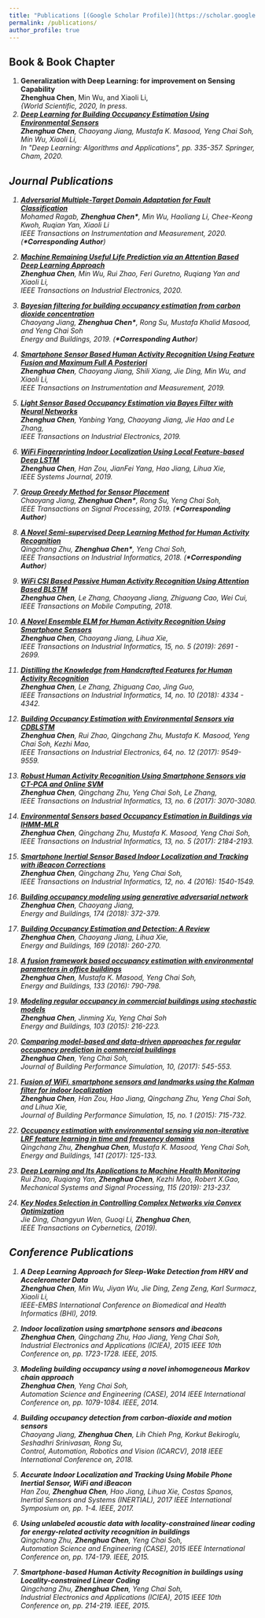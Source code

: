 ```yaml
---
title: "Publications [(Google Scholar Profile)](https://scholar.google.com.sg/citations?user=WUgu3nwAAAAJ&hl=en)"
permalink: /publications/
author_profile: true
---
```


## Book & Book Chapter
1. <b>Generalization with Deep Learning: for improvement on Sensing Capability</b> <br><b>Zhenghua Chen</b>, Min Wu, and Xiaoli Li, <br><i>{World Scientific<i>, 2020, In press.
1. <b>[Deep Learning for Building Occupancy Estimation Using Environmental Sensors](https://link.springer.com/chapter/10.1007/978-3-030-31760-7_11)</b> <br> 
<b>Zhenghua Chen</b>, Chaoyang Jiang, Mustafa K. Masood, Yeng Chai Soh, Min Wu, Xiaoli Li,<br> In
"Deep Learning: Algorithms and Applications", pp. 335-357. <i>Springer</i>, Cham, 2020.


## Journal Publications

1. <b>[Adversarial Multiple-Target Domain Adaptation for Fault Classification](https://ieeexplore.ieee.org/abstract/document/9141312)</b> <br> 
Mohamed Ragab, <b>Zhenghua Chen*</b>, Min Wu, Haoliang Li, Chee-Keong Kwoh, Ruqian Yan, Xiaoli Li<br>
<i>IEEE Transactions on Instrumentation and Measurement</i>, 2020. (<b>*Corresponding Author</b>)

1. <b>[Machine Remaining Useful Life Prediction via an Attention Based Deep Learning Approach](https://ieeexplore.ieee.org/document/8998569)</b> <br> 
<b>Zhenghua Chen</b>, Min Wu, Rui Zhao, Feri Guretno, Ruqiang Yan and Xiaoli Li,<br>
<i>IEEE Transactions on Industrial Electronics</i>, 2020. 

1. <b>[Bayesian filtering for building occupancy estimation from carbon dioxide concentration](https://www.sciencedirect.com/science/article/pii/S0378778819312721)</b> <br> 
Chaoyang Jiang, <b>Zhenghua Chen*</b>, Rong Su, Mustafa Khalid Masood, and Yeng Chai Soh<br>
<i>Energy and Buildings</i>, 2019. (<b>*Corresponding Author</b>)

1. <b>[Smartphone Sensor Based Human Activity Recognition Using Feature Fusion and Maximum Full A Posteriori](https://ieeexplore.ieee.org/document/8856227)</b> <br> 
<b>Zhenghua Chen</b>, Chaoyang Jiang, Shili Xiang, Jie Ding, Min Wu, and Xiaoli Li,<br>
<i>IEEE Transactions on Instrumentation and Measurement</i>, 2019.

1. <b>[Light Sensor Based Occupancy Estimation via Bayes Filter with Neural Networks](https://ieeexplore.ieee.org/document/8798996)</b> <br> 
<b>Zhenghua Chen</b>, Yanbing Yang, Chaoyang Jiang, Jie Hao and Le Zhang,<br>
<i>IEEE Transactions on Industrial Electronics</i>, 2019.

1. <b>[WiFi Fingerprinting Indoor Localization Using Local Feature-based Deep LSTM](https://ieeexplore.ieee.org/document/8733822)</b> <br> 
<b>Zhenghua Chen</b>, Han Zou, JianFei Yang, Hao Jiang, Lihua Xie,<br>
<i>IEEE Systems Journal</i>, 2019.

1. <b>[Group Greedy Method for Sensor Placement](https://ieeexplore.ieee.org/abstract/document/8658116)</b> <br> 
Chaoyang Jiang, <b>Zhenghua Chen*</b>, Rong Su, Yeng Chai Soh,<br>
<i>IEEE Transactions on Signal Processing</i>, 2019. (<b>*Corresponding Author</b>)

1. <b>[A Novel Semi-supervised Deep Learning Method for Human Activity Recognition](https://ieeexplore.ieee.org/document/8586957)</b> <br> 
Qingchang Zhu, <b>Zhenghua Chen*</b>, Yeng Chai Soh,<br>
<i>IEEE Transactions on Industrial Informatics</i>, 2018. (<b>*Corresponding Author</b>)

1. <b>[WiFi CSI Based Passive Human Activity Recognition Using Attention Based BLSTM](https://ieeexplore.ieee.org/abstract/document/8514811)</b> <br> 
<b>Zhenghua Chen</b>, Le Zhang, Chaoyang Jiang, Zhiguang Cao, Wei Cui,<br>
<i>IEEE Transactions on Mobile Computing</i>, 2018. 

1. <b>[A Novel Ensemble ELM for Human Activity Recognition Using Smartphone Sensors](https://ieeexplore.ieee.org/abstract/document/8462779)</b> <br> 
<b>Zhenghua Chen</b>, Chaoyang Jiang, Lihua Xie,<br>
<i>IEEE Transactions on Industrial Informatics</i>, 15, no. 5 (2019): 2691 - 2699.

1. <b>[Distilling the Knowledge from Handcrafted Features for Human Activity Recognition](https://ieeexplore.ieee.org/document/8247224)</b> <br> 
<b>Zhenghua Chen</b>, Le Zhang, Zhiguang Cao, Jing Guo,<br>
<i>IEEE Transactions on Industrial Informatics</i>, 14, no. 10 (2018): 4334 - 4342.

1. <b>[Building Occupancy Estimation with Environmental Sensors via CDBLSTM](https://ieeexplore.ieee.org/document/7938392)</b> <br> 
<b>Zhenghua Chen</b>, Rui Zhao, Qingchang Zhu, Mustafa K. Masood, Yeng Chai Soh, Kezhi Mao,<br>
<i>IEEE Transactions on Industrial Electronics</i>, 64, no. 12 (2017): 9549-9559.

1. <b>[Robust Human Activity Recognition Using Smartphone Sensors via CT-PCA and Online SVM](https://ieeexplore.ieee.org/document/7942041)</b> <br> 
<b>Zhenghua Chen</b>, Qingchang Zhu, Yeng Chai Soh, Le Zhang,<br>
<i>IEEE Transactions on Industrial Informatics</i>, 13, no. 6 (2017): 3070-3080.

1. <b>[Environmental Sensors based Occupancy Estimation in Buildings via IHMM-MLR](https://ieeexplore.ieee.org/document/7852461)</b> <br> 
<b>Zhenghua Chen</b>, Qingchang Zhu, Mustafa K. Masood, Yeng Chai Soh,<br>
<i>IEEE Transactions on Industrial Informatics</i>, 13, no. 5 (2017): 2184-2193.

1. <b>[Smartphone Inertial Sensor Based Indoor Localization and Tracking with iBeacon Corrections](https://ieeexplore.ieee.org/abstract/document/7488211)</b> <br> 
<b>Zhenghua Chen</b>, Qingchang Zhu, Yeng Chai Soh,<br>
<i>IEEE Transactions on Industrial Informatics</i>, 12, no. 4 (2016): 1540-1549.

1. <b>[Building occupancy modeling using generative adversarial network](https://www.sciencedirect.com/science/article/pii/S0378778818310831)</b> <br> 
<b>Zhenghua Chen</b>, Chaoyang Jiang,<br>
<i>Energy and Buildings</i>, 174 (2018): 372-379.

1. <b>[Building Occupancy Estimation and Detection: A Review](https://www.sciencedirect.com/science/article/pii/S0378778818301506)</b> <br> 
<b>Zhenghua Chen</b>, Chaoyang Jiang, Lihua Xie,<br>
<i>Energy and Buildings</i>, 169 (2018): 260-270.

1. <b>[A fusion framework based occupancy estimation with environmental parameters in office buildings](https://www.sciencedirect.com/science/article/pii/S0378778816312543)</b> <br> 
<b>Zhenghua Chen</b>, Mustafa K. Masood, Yeng Chai Soh,<br>
<i>Energy and Buildings</i>, 133 (2016): 790-798.

1. <b>[Modeling regular occupancy in commercial buildings using stochastic models](https://www.sciencedirect.com/science/article/pii/S0378778815300438)</b> <br> 
<b>Zhenghua Chen</b>, Jinming Xu, Yeng Chai Soh<br>
<i>Energy and Buildings</i>, 103 (2015): 216-223.

1. <b>[Comparing model-based and data-driven approaches for regular occupancy prediction in commercial buildings](https://www.tandfonline.com/doi/abs/10.1080/19401493.2016.1199735)</b> <br> 
<b>Zhenghua Chen</b>, Yeng Chai Soh,<br>
<i>Journal of Building Performance Simulation</i>, 10, (2017): 545-553.

1. <b>[Fusion of WiFi, smartphone sensors and landmarks using the Kalman filter for indoor localization](https://www.mdpi.com/1424-8220/15/1/715)</b> <br> 
<b>Zhenghua Chen</b>, Han Zou, Hao Jiang, Qingchang Zhu, Yeng Chai Soh, and Lihua Xie,<br>
<i>Journal of Building Performance Simulation</i>, 15, no. 1 (2015): 715-732.

1. <b>[Occupancy estimation with environmental sensing via non-iterative LRF feature learning in time and frequency domains](https://www.sciencedirect.com/science/article/pii/S0378778816313330)</b> <br> 
Qingchang Zhu, <b>Zhenghua Chen</b>, Mustafa K. Masood, Yeng Chai Soh,<br>
<i>Energy and Buildings</i>, 141 (2017): 125-133.

1. <b>[Deep Learning and Its Applications to Machine Health Monitoring](https://www.sciencedirect.com/science/article/pii/S0888327018303108)</b> <br> 
Rui Zhao, Ruqiang Yan, <b>Zhenghua Chen</b>, Kezhi Mao, Robert X.Gao,<br>
<i>Mechanical Systems and Signal Processing</i>, 115 (2019): 213-237.

1. <b>[Key Nodes Selection in Controlling Complex Networks via Convex Optimization](https://ieeexplore.ieee.org/document/8606422)</b> <br> 
Jie Ding, Changyun Wen, Guoqi Li, <b>Zhenghua Chen</b>,<br>
<i>IEEE Transactions on Cybernetics</i>, (2019).

## Conference Publications

1. <b>A Deep Learning Approach for Sleep-Wake Detection from HRV and Accelerometer Data</b><br>
<b>Zhenghua Chen</b>, Min Wu, Jiyan Wu, Jie Ding, Zeng Zeng, Karl Surmacz, Xiaoli Li,<br>
<i>IEEE-EMBS International Conference on Biomedical and Health Informatics (BHI)</i>, 2019.

1. <b>Indoor localization using smartphone sensors and ibeacons</b><br>
<b>Zhenghua Chen</b>, Qingchang Zhu, Hao Jiang, Yeng Chai Soh,<br>
<i>Industrial Electronics and Applications (ICIEA), 2015 IEEE 10th Conference on</i>, pp. 1723-1728. IEEE, 2015.

1. <b>Modeling building occupancy using a novel inhomogeneous Markov chain approach</b><br>
<b>Zhenghua Chen</b>, Yeng Chai Soh,<br>
<i>Automation Science and Engineering (CASE), 2014 IEEE International Conference on</i>, pp. 1079-1084. IEEE, 2014.

1. <b>Building occupancy detection from carbon-dioxide and motion sensors</b><br>
Chaoyang Jiang, <b>Zhenghua Chen</b>, Lih Chieh Png, Korkut Bekiroglu, Seshadhri Srinivasan, Rong Su,<br> 
<i>Control, Automation, Robotics and Vision (ICARCV), 2018 IEEE International Conference on</i>, 2018.

1. <b>Accurate Indoor Localization and Tracking Using Mobile Phone Inertial Sensor, WiFi and iBeacon</b><br>
Han Zou, <b>Zhenghua Chen</b>, Hao Jiang, Lihua Xie, Costas Spanos,<br> 
<i>Inertial Sensors and Systems (INERTIAL), 2017 IEEE International Symposium on</i>, pp. 1-4. IEEE, 2017.

1. <b>Using unlabeled acoustic data with locality-constrained linear coding for energy-related activity recognition in buildings</b><br>
Qingchang Zhu, <b>Zhenghua Chen</b>, Yeng Chai Soh,<br> 
<i>Automation Science and Engineering (CASE), 2015 IEEE International Conference on</i>, pp. 174-179. IEEE, 2015.

1. <b>Smartphone-based Human Activity Recognition in buildings using Locality-constrained Linear Coding</b><br>
Qingchang Zhu, <b>Zhenghua Chen</b>, Yeng Chai Soh,<br> 
<i>Industrial Electronics and Applications (ICIEA), 2015 IEEE 10th Conference on</i>, pp. 214-219. IEEE, 2015.
